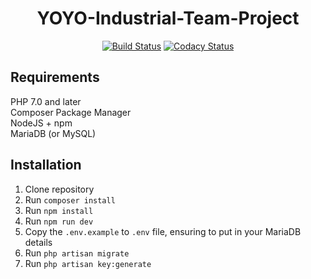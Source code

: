 <h1 align="center">
YOYO-Industrial-Team-Project
</h1>

<p align="center">
<a href="https://travis-ci.org/jameshmread/YOYO-Industrial-Team-Project"><img src="https://travis-ci.org/jameshmread/YOYO-Industrial-Team-Project.svg?branch=master" alt="Build Status"></a>
<a href="https://www.codacy.com/app/j.h.m.read/YOYO-Industrial-Team-Project?utm_source=github.com&amp;utm_medium=referral&amp;utm_content=jameshmread/YOYO-Industrial-Team-Project&amp;utm_campaign=Badge_Grade"><img src="https://img.shields.io/codacy/grade/2ab4e59d38b24ebeab16992887a423ce.svg" alt="Codacy Status"></a>
</p>

## Requirements

PHP 7.0 and later  
Composer Package Manager  
NodeJS + npm  
MariaDB (or MySQL)

## Installation

1. Clone repository
1. Run `composer install`
1. Run `npm install`
1. Run `npm run dev`
1. Copy the `.env.example` to `.env` file, ensuring to put in your MariaDB details
1. Run `php artisan migrate`
1. Run `php artisan key:generate`
